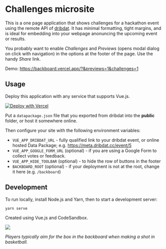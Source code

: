 # Challenges microsite

This is a one page application that shows challenges for a hackathon event using the remote API of [dribdat](https://github.com/dribdat/dribat). It has minimal formatting, tight margins, and is ideal for embedding into your webpage anonuncing the upcoming event or results.

You probably want to enable *Challenges* and *Previews* (opens modal dialog on click with navigation) in the options at the footer of the page. Use the handy *Share* link.

Demo: https://backboard.vercel.app/?&previews=1&challenges=1

## Usage

Deploy this application with any service that supports Vue.js.

[![Deploy with Vercel](https://vercel.com/button)](https://vercel.com/new/git/external?repository-url=https%3A%2F%2Fgithub.com%2Fvercel%2Fnext.js%2Ftree%2Fcanary%2Fexamples%2Fhello-world)

Put a `datapackage.json` file that you exported from dribdat into the **public** folder, or host it somewhere online.

Then configure your site with the following environment variables:

- `VUE_APP_DRIBDAT_URL` - fully qualified link to your dribdat event, or online hosted Data Package; e.g. https://meta.dribdat.cc/event/5
- `VUE_APP_GOOGLE_FORM_URL` (optional) - if you are using a Google Form to collect votes or feedback.
- `VUE_APP_HIDE_TOOLBAR` (optional) - to hide the row of buttons in the footer
- `BACKBOARD_ROOT` (optional) - if your deployment is not at the root, change it here (e.g. `/backboard`)

## Development

To run locally, install Node.js and Yarn, then to start a development server:

```
yarn serve
```

Created using Vue.js and CodeSandbox.

![](https://upload.wikimedia.org/wikipedia/commons/9/9a/Zh_Basketball_backboard_and_basket_bitmap_1940.svg)

_Players typically aim for the box in the backboard when making a shot in basketball._
